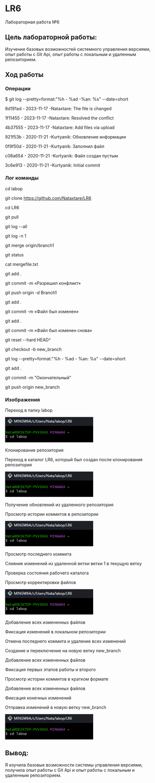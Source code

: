# LR6
Лабораторная работа №6


## Цель лабораторной работы:
Изучение базовых возможностей системного управления версиями, опыт работы с Git Api, опыт работы с локальным и удаленным репозиторием.


## Ход работы


### Операции


$ git log --pretty=format:"%h - %ad -%an: %s" --date=short

8d191ad - 2023-11-17 -Nataxtare: The file is changed

1f11455 - 2023-11-17 -Nataxtare: Resolved the conflict

4b37555 - 2023-11-17 -Nataxtare: Add files via upload

921f53b - 2020-11-21 -Kurtyanik: Обновление информации

0f9f50d - 2020-11-21 -Kurtyanik: Заполнил файл

c08a654 - 2020-11-21 -Kurtyanik: Файл создан пустым

3c6e913 - 2020-11-21 -Kurtyanik: Initial commit


### Лог команды

cd labop

git clone https://github.com/Nataxtare/LR6

cd LR6

git pull

git log --all

git log -n 1

git merge origin/branch1

git status

cat mergefile.txt

git add .

git commit -m «Разрешил конфликт»

git push origin -d Branch1

git add .

git commit -m «Файл был изменен»

git add .

git commit -m «Файл был изменен снова»

git reset --hard HEAD^

git checkout -b new_branch

git log --pretty=format:"%h - %ad - %an: %s" --date=short

git add .

git commit -m "Окончательный"

git push origin new_branch


### Изображения


Переход в папку labop

![s1](https://github.com/Nataxtare/LR6/blob/master/imgs/1.png)

Клонирование репозитория

Переход в каталог LR6, который был создан после клонирования репозитория

![s2](https://github.com/Nataxtare/LR6/blob/master/imgs/1.png)

Получение обновлений из удаленного репозитория

Просмотр истории коммитов в репозитории

![s3](https://github.com/Nataxtare/LR6/blob/master/imgs/1.png)

Просмотр последнего коммита

Слияние изменений из удаленной ветки ветки 1 в текущую ветку

Проверка состояния рабочего каталога

Просмотр корректировки файлов

![s3](https://github.com/Nataxtare/LR6/blob/master/imgs/1.png)

Добавление всех измененных файлов

Фиксация изменений в локальном репозитории

Отмена последнего коммита и удаление всех изменений

Создание и переключение на новую ветку new_branch

Добавление всех измененных файлов

Фиксация первых этапов работы и второго

Просмотр истории коммитов в кратком формате

Добавление всех измененных файлов

Фиксация конечных изменений

Отправка изменений в новую ветку new_branch

![s3](https://github.com/Nataxtare/LR6/blob/master/imgs/1.png)


## Вывод:
Я изучила базовые возможности системы управления версиями, получила опыт работы с Git Api и опыт работы с локальным и удаленным репозиторием.




